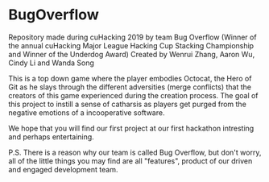 # BugOverflow
Repository made during cuHacking 2019 by team Bug Overflow (Winner of the annual cuHacking Major League Hacking Cup Stacking Championship and Winner of the Underdog Award)
Created by Wenrui Zhang, Aaron Wu, Cindy Li and Wanda Song

This is a top down game where the player embodies Octocat, the Hero of Git as he slays through the different adversities (merge conflicts) that the creators of this game experienced during the creation process. The goal of this project to instill a sense of catharsis as players get purged from the negative emotions of a incooperative software.

We hope that you will find our first project at our first hackathon intresting and perhaps entertaining.

P.S. There is a reason why our team is called Bug Overflow, but don't worry, all of the little things you may find are all "features", product of our driven and engaged development team.
